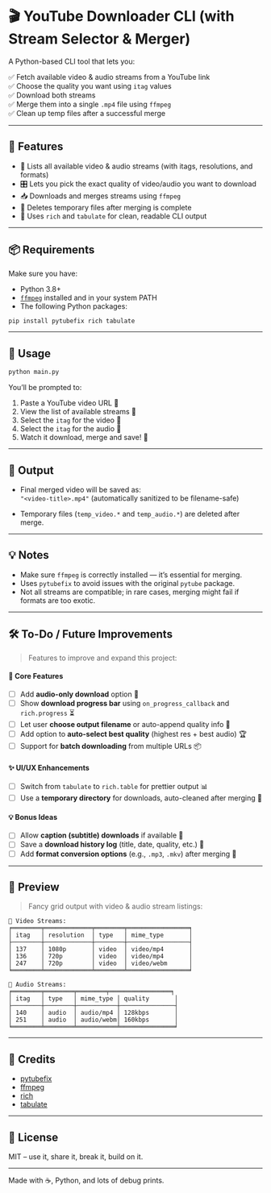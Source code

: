 # 🎬 YouTube Downloader CLI (with Stream Selector & Merger)

A Python-based CLI tool that lets you:

✅ Fetch available video & audio streams from a YouTube link  
✅ Choose the quality you want using `itag` values  
✅ Download both streams  
✅ Merge them into a single `.mp4` file using `ffmpeg`  
✅ Clean up temp files after a successful merge

---

## 🚀 Features

- 🎥 Lists all available video & audio streams (with itags, resolutions, and formats)
- 🎛️ Lets you pick the exact quality of video/audio you want to download
- 📥 Downloads and merges streams using `ffmpeg`
- 🧹 Deletes temporary files after merging is complete
- 🖤 Uses `rich` and `tabulate` for clean, readable CLI output

---

## 📦 Requirements

Make sure you have:

- Python 3.8+
- [`ffmpeg`](https://ffmpeg.org/download.html) installed and in your system PATH
- The following Python packages:

```bash
pip install pytubefix rich tabulate
```

---

## 🔧 Usage

```bash
python main.py
```

You’ll be prompted to:

1. Paste a YouTube video URL 📎
2. View the list of available streams 🧩
3. Select the `itag` for the video 🎥
4. Select the `itag` for the audio 🎵
5. Watch it download, merge and save! 💾

---

## 📁 Output

- Final merged video will be saved as:  
  `"<video-title>.mp4"` (automatically sanitized to be filename-safe)

- Temporary files (`temp_video.*` and `temp_audio.*`) are deleted after merge.

---

## 💡 Notes

- Make sure `ffmpeg` is correctly installed — it’s essential for merging.
- Uses `pytubefix` to avoid issues with the original `pytube` package.
- Not all streams are compatible; in rare cases, merging might fail if formats are too exotic.

---

## 🛠️ To-Do / Future Improvements

> Features to improve and expand this project:

#### 🎯 Core Features

- [ ] Add **audio-only download** option 🎵
- [ ] Show **download progress bar** using `on_progress_callback` and `rich.progress` ⏳
- [ ] Let user **choose output filename** or auto-append quality info 📝
- [ ] Add option to **auto-select best quality** (highest res + best audio) 🏆
- [ ] Support for **batch downloading** from multiple URLs 📦

#### ✨ UI/UX Enhancements

- [ ] Switch from `tabulate` to `rich.table` for prettier output 📊
- [ ] Use a **temporary directory** for downloads, auto-cleaned after merging 🧹

#### 💡 Bonus Ideas

- [ ] Allow **caption (subtitle) downloads** if available 📄
- [ ] Save a **download history log** (title, date, quality, etc.) 📘
- [ ] Add **format conversion options** (e.g., `.mp3`, `.mkv`) after merging 🔄

---

## 📸 Preview

> Fancy grid output with video & audio stream listings:

```
🎥 Video Streams:
╒════════╤═════════════╤════════╤═════════════════╕
│ itag   │ resolution  │ type   │ mime_type       │
├────────┼─────────────┼────────┼─────────────────┤
│ 137    │ 1080p       │ video  │ video/mp4       │
│ 136    │ 720p        │ video  │ video/mp4       │
│ 247    │ 720p        │ video  │ video/webm      │
╘════════╧═════════════╧════════╧═════════════════╛

🎵 Audio Streams:
╒════════╤════════╤════════╤═════════════════╕
│ itag   │ type   │ mime_type │ quality       │
├────────┼────────┼───────────┼───────────────┤
│ 140    │ audio  │ audio/mp4 │ 128kbps       │
│ 251    │ audio  │ audio/webm│ 160kbps       │
╘════════╧════════╧═══════════╧═══════════════╛
```

---

## 🧠 Credits

- [pytubefix](https://github.com/Aioloss/pytubefix)
- [ffmpeg](https://ffmpeg.org/)
- [rich](https://github.com/Textualize/rich)
- [tabulate](https://pypi.org/project/tabulate/)

---

## 🖖 License

MIT – use it, share it, break it, build on it.

---

Made with ☕, Python, and lots of debug prints.
